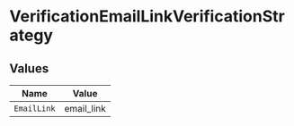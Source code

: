 # VerificationEmailLinkVerificationStrategy


## Values

| Name        | Value       |
| ----------- | ----------- |
| `EmailLink` | email_link  |
